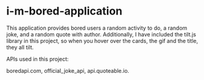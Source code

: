 # i-m-bored-application

This application provides bored users a random activity to do, a random joke, and a random quote with author. Additionally, I have included the tilt.js library
in this project, so when you hover over the cards, the gif and the title, they all tilt.

APIs used in this project:

boredapi.com, 
official_joke_api,
api.quoteable.io.
